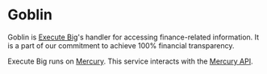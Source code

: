 # Goblin

Goblin is [Execute Big](https://executebig.org)'s handler for accessing finance-related information. It is a part of our commitment to achieve 100% financial transparency.

Execute Big runs on [Mercury](https://mercury.com). This service interacts with the [Mercury API](https://mercury.com/api).